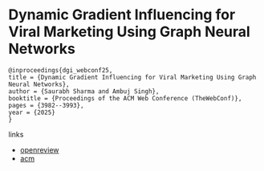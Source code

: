 # Dynamic Gradient Influencing for Viral Marketing Using Graph Neural Networks

```
@inproceedings{dgi_webconf25,
title = {Dynamic Gradient Influencing for Viral Marketing Using Graph Neural Networks},
author = {Saurabh Sharma and Ambuj Singh},
booktitle = {Proceedings of the ACM Web Conference (TheWebConf)},
pages = {3982--3993},
year = {2025}
}
```

links
- [openreview](https://openreview.net/forum?id=bgE7OaWkDf)
- [acm](https://dl.acm.org/doi/10.1145/3696410.3714886)
